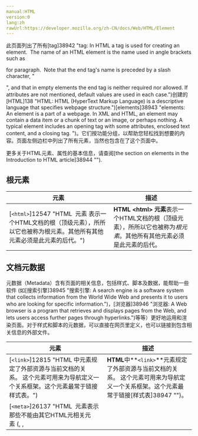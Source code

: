 ```yaml
---
manual:HTML
version:0
lang:zh
rawUrl:https://developer.mozilla.org/zh-CN/docs/Web/HTML/Element
---
```






此页面列出了所有[tag]38942 "tag: In HTML a tag is used for creating an element.  The name of an HTML element is the name used in angle brackets such as <p> for paragraph.  Note that the end tag's name is preceded by a slash character, "</p>", and that in empty elements the end tag is neither required nor allowed. If attributes are not mentioned, default values are used in each case.")创建的[HTML]138 "HTML: HTML (HyperText Markup Language) is a descriptive language that specifies webpage structure.")[elements]38943 "elements: An element is a part of a webpage. In XML and HTML, an element may contain a data item or a chunk of text or an image, or perhaps nothing. A typical element includes an opening tag with some attributes, enclosed text content, and a closing tag.
 ")。它们按功能分组，以帮助您轻松找到想要的内容。页面左侧边栏中列出了所有元素，当然也包含在了这个页面中。



更多关于HTML元素、属性的基本信息，请查阅[the section on elements in the Introduction to HTML article]38944 "").



## 根元素<a name="根元素"></a>

元素 | 描述 
 ---  |  ---  | 
[`<html>`]12547 "HTML <html> 元素 表示一个HTML文档的根（顶级元素），所所以它也被称为根元素。其他所有其他元素必须是此元素的后代。") | **HTML &lt;html&gt; 元素**表示一个HTML文档的根（顶级元素），所所以它也被称为*根元素*。其他所有其他元素必须是此元素的后代。 


## 文档元数据<a name="文档元数据"></a>


元数据（Metadata）含有页面的相关信息，包括样式、脚本及数据，能帮助一些软件 (如[搜索引擎]38945 "搜索引擎: A search engine is a software system that collects information from the World Wide Web and presents it to users who are looking for specific information.")，[浏览器]38946 "浏览器: A Web browser is a program that retrieves and displays pages from the Web, and lets users access further pages through hyperlinks.")等等）更好地运用和渲染页面。对于样式和脚本的元数据，可以直接在网页里定义，也可以链接到包含相关信息的外部文件。


元素 | 描述 
 ---  |  ---  | 
[`<link>`]12815 "HTML 中<link>元素规定了外部资源与当前文档的关系。 这个元素可用来为导航定义一个关系框架。这个元素最常于链接样式表。") | **HTML**中**`<link>`**元素规定了外部资源与当前文档的关系。 这个元素可用来为导航定义一个关系框架。这个元素最常于链接[样式表]38947 "")。 
[`<meta>`]26137 "HTML <meta> 元素表示那些不能由其它HTML元相关元素 (<base>, <link>, <script>, <style> 或 <title>) 之一表示的任何元数据信息.") | **HTML`<meta>`元素**表示那些不能由其它HTML元相关元素 ([`<base>`]12162 "HTML <base> 元素 指定用于一个文档中包含的所有相对URL的基本URL。一份中只能有一个<base>元素。"),[`<link>`]12815 "HTML 中<link>元素规定了外部资源与当前文档的关系。 这个元素可用来为导航定义一个关系框架。这个元素最常于链接样式表。"),[`<script>`]8665 "HTML <script> 元素用于嵌入或引用可执行脚本。"),[`<style>`]16540 "HTML的<style>元素包含了文档的样式化信息或者文档的一部分，该标签的样式信息通常是CSS的格式。")或[`<title>`]38841 "HTML <title> 元素 定义文档的标题，显示在浏览器的标题栏或标签页上。它只可以包含文本，若是包含有标签，则包含的任何标签都不会被解释。")) 之一表示的任何元数据信息. 
[`<style>`]16540 "HTML的<style>元素包含文档的样式信息或者文档的部分内容。默认情况下，该标签的样式信息通常是CSS的格式。") | **HTML的&lt;style&gt;元素**包含文档的样式信息或者文档的部分内容。默认情况下，该标签的样式信息通常是[CSS]427 "")的格式。 
[`<title>`]38841 "HTML <title> 元素 定义文档的标题，显示在浏览器的标题栏或标签页上。它只可以包含文本，若是包含有标签，则包含的任何标签都不会被解释。") | **HTML`<title>`元素**定义文档的标题，显示在浏览器的标题栏或标签页上。它只可以包含文本，若是包含有标签，则包含的任何标签都不会被解释。 


## 内容分区<a name="内容分区"></a>


内容分区元素允许你将文档内容从逻辑上进行组织划分。使用包括页眉(header)、页脚(footer)、导航(nav)和标题(h1~h6)等分区元素，来为页面内容创建明确的大纲，以便区分各个章节的内容。


元素 | 描述 
 ---  |  ---  | 
[`<address>`]38785 "HTML 的<address>元素可以让作者为它最近的<article>或者<body>祖先元素提供联系信息。在后一种情况下，它应用于整个文档。") | *HTML*`的`*`<address>`*元素可以让作者为它最近的[`<article>`]23447 "<article>元素表示文档、页面、应用或网站中的独立结构，其意在成为可独立分配的或可复用的结构，如在发布中，它可能是论坛帖子、杂志或新闻文章、博客、用户提交的评论、交互式组件，或者其他独立的内容项目。")或者[`<body>`]8623 "HTML 主体元素 (<body>) 表示的是HTML文档的主体内容，任何一个HTML文档，只允许存在一个 <body> 元素。")祖先元素提供联系信息。在后一种情况下，它应用于整个文档。 
[`<article>`]23447 "<article>元素表示文档、页面、应用或网站中的独立结构，其意在成为可独立分配的或可复用的结构，如在发布中，它可能是论坛帖子、杂志或新闻文章、博客、用户提交的评论、交互式组件，或者其他独立的内容项目。") | `<article>`元素表示文档、页面、应用或网站中的独立结构，其意在成为可独立分配的或可复用的结构，如在发布中，它可能是论坛帖子、杂志或新闻文章、博客、用户提交的评论、交互式组件，或者其他独立的内容项目。 
[`<aside>`]32711 "<aside> 元素表示一个和其余页面内容几乎无关的部分，被认为是独立于该内容的一部分并且可以被单独的拆分出来而不会使整体受影响。其通常表现为侧边栏或者嵌入内容。他们通常包含在工具条，例如来自词汇表的定义。也可能有其他类型的信息，例如相关的广告、笔者的传记、web 应用程序、个人资料信息，或在博客上的相关链接。") | *&lt;aside&gt;*元素表示一个和其余页面内容几乎无关的部分，被认为是独立于该内容的一部分并且可以被单独的拆分出来而不会使整体受影响。其通常表现为侧边栏或者嵌入内容。他们通常包含在工具条，例如来自词汇表的定义。也可能有其他类型的信息，例如相关的广告、笔者的传记、web 应用程序、个人资料信息，或在博客上的相关链接。 
[`<footer>`]38808 "HTML <footer> 元素表示最近一个章节内容或者根节点（sectioning root ）元素的页脚。一个页脚通常包含该章节作者、版权数据或者与文档相关的链接等信息。") | **HTML &lt;footer&gt; 元素**表示最近一个[章节内容]38948 "")或者[根节点]38949 "Sections and Outlines of an HTML5 document#Sectioning root")（sectioning root ）元素的页脚。一个页脚通常包含该章节作者、版权数据或者与文档相关的链接等信息。 
[`<header>`]38811 "<header>元素表示一组引导性的帮助，可能包含标题元素，也可以包含其他元素，像logo、分节头部、搜索表单等。") | `<header>`元素表示一组引导性的帮助，可能包含标题元素，也可以包含其他元素，像logo、分节头部、搜索表单等。 
[`<h1>`]32713 "此页面仍未被本地化, 期待您的翻译!"),[`<h2>`]38950 "此页面仍未被本地化, 期待您的翻译!"),[`<h3>`]38951 "此页面仍未被本地化, 期待您的翻译!"),[`<h4>`]38952 "此页面仍未被本地化, 期待您的翻译!"),[`<h5>`]38953 "此页面仍未被本地化, 期待您的翻译!"),[`<h6>`]38954 "此页面仍未被本地化, 期待您的翻译!") | **HTML`<h1>`–`<h6>`标题(Heading)元素**呈现了六个不同的级别的标题，`<h1>`级别最高，而`<h6>`级别最低。一个标题元素能简要描述该节的主题。标题信息可以由用户代理可以使用，例如，自动构造某个文档中的内容表（就像本文档右边浮动栏一样）。 
[`<hgroup>`]38812 "HTML <hgroup> Element (HTML Headings Group Element) 代表一个段的标题。它规定了在文档轮廓里（the outline of the document ）的单一标题是它所属的隐式或显式部分的标题。") | **HTML`<hgroup>`Element**(*HTML Headings Group Element*) 代表一个段的标题。它规定了在文档轮廓里（[the outline of the document]32709 "Sections and Outlines of an HTML5 document")）的单一标题是它所属的隐式或显式部分的标题。 
[`<nav>`]32712 "HTML导航栏 (<nav>) 描绘一个含有多个超链接的区域，这个区域包含转到其他页面，或者页面内部其他部分的链接列表.") | *HTML导航栏*(`<nav>`) 描绘一个含有多个超链接的区域，这个区域包含转到其他页面，或者页面内部其他部分的链接列表. 
[`<section>`]32710 "HTML Section 元素 (<section>) 表示文档中的一个区域（或节），比如，内容中的一个专题组，一般来说会有包含一个标题（heading）。一般通过是否包含一个标题 (<h1>-<h6> element) 作为子节点 来 辨识每一个<section>。") | *HTML Section 元素*(`<section>`) 表示文档中的一个区域（或节），比如，内容中的一个专题组，一般来说会有包含一个标题（heading）。一般通过是否包含一个标题 ([`<h1>`]32713 "此页面仍未被本地化, 期待您的翻译!")-[`<h6>`]38954 "此页面仍未被本地化, 期待您的翻译!")element) 作为子节点 来 辨识每一个&lt;section&gt;。 


## 文本内容<a name="文本内容"></a>


使用 HTML 文本内容元素来组织在开标签[`<body>`]8623 "HTML <body> 元素表示HTML文档内容所在之处。一个文档中只允许有一个 <body> 元素。")和闭标签`</body> 里的`块或章节的内容。这些元素能标识内容的宗旨或结构，而这对于[accessibility]38955 "accessibility: Web Accessibility (A11Y) refers to best practices for keeping a website usable despite physical and technical restrictions. Web accessibility is formally defined and discussed at the W3C through the Web Accessibility Initiative (WAI).")和[SEO]38956 "SEO: SEO (Search Engine Optimization) is the process of making a website more visible in search results, also termed improving search rankings.")很重要。


元素 | 描述 
 ---  |  ---  | 
[`<blockquote>`]28442 "HTML中的元素（或者 HTML 块级引用元素），代表其中的文字是引用内容。通常在渲染时，这部分的内容会有一定的缩进（注 中说明了如何更改）。若引文来源于网络，则可以将原内容的出处 URL 地址设置到 cite 特性上，若要以文本的形式告知读者引文的出处时，可以通过 <cite> 元素。") | HTML中的<blockquote>元素（或者 HTML 块级引用元素），代表其中的文字是引用内容。通常在渲染时，这部分的内容会有一定的缩进（[注]38957 "")中说明了如何更改）。若引文来源于网络，则可以将原内容的出处 URL 地址设置到 cite 特性上，若要以文本的形式告知读者引文的出处时，可以通过[`<cite>`]38792 "HTML引用（ Citation）标签 (<cite>) 表示一个作品的引用。它必须包含引用作品的符合简写格式的标题或者URL，它可能是一个根据添加引用元数据的约定的简写形式。")元素。</blockquote> 
[`<dd>`]38796 "HTML <dd> 元素（HTML 描述元素）用来指明一个描述列表  (<dl>) 元素中一个术语的描述。这个元素只能作为描述列表元素的子元素出现，并且必须跟着一个 <dt> 元素。") | **HTML`<dd>`元素**（*HTML 描述元素*）用来指明一个描述列表 ([`<dl>`]38800 "HTML <dl> 元素 （或 HTML 描述列表元素）是一个包含术语定义以及描述的列表，通常用于展示词汇表或者元数据 (键-值对列表)。")) 元素中一个术语的描述。这个元素只能作为描述列表元素的子元素出现，并且必须跟着一个[`<dt>`]38801 "HTML <dt> 元素 （或 HTML 术语定义元素）用于在一个定义列表中声明一个术语。该元素仅能作为 <dl> 的子元素出现。通常在该元素后面会跟着 <dd> 元素， 然而，多个连续出现的 <dt> 元素都将由出现在它们后面的第一个 <dd> 元素定义。")元素。 
[`<dir>`]38799 "HTML 目录元素 (<dir>) 表示一个目录，也就是文件名称的集合。") | *HTML 目录元素*(`<dir>`) 表示一个目录，也就是文件名称的集合。 
[`<div>`]408 "HTML <div> 元素 (或 HTML 文档分区元素) 是一个通用型的流内容容器，它在语义上不代表任何特定类型的内容，它可以被用来对其它元素进行分组，一般用于样式化相关的需求（使用 class 或 id 特性) 或者对具有相同特性的一组元素进行分组 (比如 lang)，它应该在没有任何其它语义元素可用时才使用 (比如 <article> 或 <nav>) 。") | **[HTML]12319 "")`<div>`元素**(或*HTML 文档分区元素*) 是一个通用型的流内容容器，它在语义上不代表任何特定类型的内容，它可以被用来对其它元素进行分组，一般用于样式化相关的需求（使用**class**或**id**特性) 或者对具有相同特性的一组元素进行分组 (比如**lang**)，它应该在没有任何其它语义元素可用时才使用 (比如[`<article>`]23447 "<article>元素表示文档、页面、应用或网站中的独立结构，其意在成为可独立分配的或可复用的结构，如在发布中，它可能是论坛帖子、杂志或新闻文章、博客、用户提交的评论、交互式组件，或者其他独立的内容项目。")或[`<nav>`]32712 "HTML导航栏 (<nav>) 描绘一个含有多个超链接的区域，这个区域包含转到其他页面，或者页面内部其他部分的链接列表.")) 。 
[`<dl>`]38800 "HTML <dl> 元素 （或 HTML 描述列表元素）是一个包含术语定义以及描述的列表，通常用于展示词汇表或者元数据 (键-值对列表)。") | **HTML`<dl>`元素**（或*HTML**描述列表元素*）是一个包含术语定义以及描述的列表，通常用于展示词汇表或者元数据 (键-值对列表)。 
[`<dt>`]38801 "HTML <dt> 元素 （或 HTML 术语定义元素）用于在一个定义列表中声明一个术语。该元素仅能作为 <dl> 的子元素出现。通常在该元素后面会跟着 <dd> 元素， 然而，多个连续出现的 <dt> 元素都将由出现在它们后面的第一个 <dd> 元素定义。") | **HTML`<dt>`元素**（或*HTML 术语定义元素*）用于在一个定义列表中声明一个术语。该元素仅能作为[`<dl>`]38800 "HTML <dl> 元素 （或 HTML 描述列表元素）是一个包含术语定义以及描述的列表，通常用于展示词汇表或者元数据 (键-值对列表)。")的子元素出现。通常在该元素后面会跟着[`<dd>`]38796 "HTML <dd> 元素（HTML 描述元素）用来指明一个描述列表  (<dl>) 元素中一个术语的描述。这个元素只能作为描述列表元素的子元素出现，并且必须跟着一个 <dt> 元素。")元素， 然而，多个连续出现的`<dt>`元素都将由出现在它们后面的第一个[`<dd>`]38796 "HTML <dd> 元素（HTML 描述元素）用来指明一个描述列表  (<dl>) 元素中一个术语的描述。这个元素只能作为描述列表元素的子元素出现，并且必须跟着一个 <dt> 元素。")元素定义。 
[`<figcaption>`]38805 "HTML <figcaption> 元素 是与其相关联的图片的说明/标题，用?于描述其父节点 <figure> 元素里的其他数据。这意味着 <figcaption> 在<figure> 块里是第一个或最后一个。同时 HTML Figcaption 元素是可选的；如果没有该元素，这个父节点的图片只是会没有说明/标题。") | **HTML`<figcaption>`元素**是与其相关联的图片的说明/标题，用?于描述其父节点[`<figure>`]38806 "HTML <figure> 元素代表一段独立的内容, 经常与说明(caption) <figcaption> 配合使用, 并且作为一个独立的引用单元。当它属于主体(main flow)时，它的位置独立于主体。这个标签经常是在主文中引用的图片，插图，表格，代码段等等，当这部分转移到附录中或者其他页面时不会影响到主体。")元素里的其他数据。这意味着`<figcaption>`在[`<figure>`]38806 "HTML <figure> 元素代表一段独立的内容, 经常与说明(caption) <figcaption> 配合使用, 并且作为一个独立的引用单元。当它属于主体(main flow)时，它的位置独立于主体。这个标签经常是在主文中引用的图片，插图，表格，代码段等等，当这部分转移到附录中或者其他页面时不会影响到主体。")块里是第一个或最后一个。同时 HTML Figcaption 元素是可选的；如果没有该元素，这个父节点的图片只是会没有说明/标题。 
[`<figure>`]38806 "HTML <figure> 元素代表一段独立的内容, 经常与说明(caption) <figcaption> 配合使用, 并且作为一个独立的引用单元。当它属于主体(main flow)时，它的位置独立于主体。这个标签经常是在主文中引用的图片，插图，表格，代码段等等，当这部分转移到附录中或者其他页面时不会影响到主体。") | **HTML`<figure> 元素`代表一段独立的内容**, 经常与说明(caption)[`<figcaption>`]38805 "HTML <figcaption> 元素 是与其相关联的图片的说明/标题，用?于描述其父节点 <figure> 元素里的其他数据。这意味着 <figcaption> 在<figure> 块里是第一个或最后一个。同时 HTML Figcaption 元素是可选的；如果没有该元素，这个父节点的图片只是会没有说明/标题。")配合使用*`,`*并且作为一个独立的引用单元。当它属于主体(main flow)时，它的位置独立于主体。这个标签经常是在主文中引用的图片，插图，表格，代码段等等，当这部分转移到附录中或者其他页面时不会影响到主体。 
[`<hr>`]38813 "HTML <hr> 元素表示段落级元素之间的主题转换（例如，一个故事中的场景的改变，或一个章节的主题的改变）。在HTML的早期版本中，它是一个水平线。现在它仍能在可视化浏览器中表现为水平线，但目前被定义为语义上的，而不是表现层面上。") | **HTML`<hr>`元素**表示段落级元素之间的主题转换（例如，一个故事中的场景的改变，或一个章节的主题的改变）。在HTML的早期版本中，它是一个水平线。现在它仍能在可视化浏览器中表现为水平线，但目前被定义为语义上的，而不是表现层面上。 
[`<li>`]30823 "HTML <li> 元素 (或者 HTML 列表条目元素) 用于表示列表里的条目。它必须被包含在一个父元素里：一个有顺序的列表(<ol>)，一个无顺序的列表(<ul>)，或者一个菜单 (<menu>)。在菜单或者无顺序的列表里，列表条目通常用点排列显示。在有顺序的列表里，列表条目通常是在左边有按升序排列计数的显示，例如数字或者字母。") | **HTML`<li>`元素**(或者*HTML 列表条目元素*) 用于表示列表里的条目。它必须被包含在一个父元素里：一个有顺序的列表([`<ol>`]32162 "HTML <ol> 元素 表示多个有序列表项，通常渲染为有带编号的列表。"))，一个无顺序的列表([`<ul>`]24664 "The HTML <ul> 元素 ( 或 HTML 无序列表元素） 代表多项的无序列表，即无数值排序项的集合，且它们在列表中的顺序是没有意义的。通常情况下，无序列表项的头部可以是几种形式，如一个点，一个圆形或方形。头部的风格并不是在页面的HTML描述定义, 但在其相关的CSS 可以用 list-style-type 属性。"))，或者一个菜单 ([`<menu>`]27464 "HTML <menu> 元素 呈现了一组用户可执行或激活的命令。这既包含了可能出现在屏幕顶端的列表菜单，也包含了那些隐藏在按钮之下、当点击按钮后显示出来的文本菜单。"))。在菜单或者无顺序的列表里，列表条目通常用点排列显示。在有顺序的列表里，列表条目通常是在左边有按升序排列计数的显示，例如数字或者字母。 
[`<main>`]38821 "HTML <main>元素呈现了文档<body>或应用的主体部分。主体部分由与文档直接相关，或者扩展于文档的中心主题、应用的主要功能部分的内容组成。这部分内容在文档中应当是独一无二的，不包含任何在一系列文档中重复的内容，比如侧边栏，导航栏链接，版权信息，网站logo，搜索框（除非搜索框作为文档的主要功能）。") | HTML**`<main>`元素**呈现了文档[`<body>`]8623 "HTML <body> 元素表示HTML文档内容所在之处。一个文档中只允许有一个 <body> 元素。")或应用的主体部分。主体部分由与文档直接相关，或者扩展于文档的中心主题、应用的主要功能部分的内容组成。这部分内容在文档中应当是独一无二的，不包含任何在一系列文档中重复的内容，比如侧边栏，导航栏链接，版权信息，网站logo，搜索框（除非搜索框作为文档的主要功能）。 
[`<ol>`]32162 "HTML <ol> 元素 表示多个有序列表项，通常渲染为有带编号的列表。") | **HTML`<ol>`元素**表示多个有序列表项，通常渲染为有带编号的列表。 
[`<p>`]31740 "HTML <p>元素（或者说 HTML 段落元素）表示文本的一个段落。该元素通常表现为一整块与相邻文本分离的文本，或以垂直的空白隔离或以首行缩进。另外，<p> 是块级元素。") | **HTML &lt;p&gt;**元素（或者说 HTML 段落元素）表示文本的一个段落。该元素通常表现为一整块与相邻文本分离的文本，或以垂直的空白隔离或以首行缩进。另外，&lt;p&gt; 是[块级元素]38958 "")。 
[`<pre>`]32589 "HTML <pre> 元素表示预定义格式文本。在该元素中的文本通常按照原文件中的编排，以等宽字体的形式展现出来，文本中的空白符（比如空格和换行符）都会显示出来。(紧跟在 <pre> 开始标签后的换行符也会被省略)") | **HTML &lt;pre&gt;**元素表示预定义格式文本。在该元素中的文本通常按照原文件中的编排，以等宽字体的形式展现出来，文本中的空白符（比如空格和换行符）都会显示出来。(紧跟在 &lt;pre&gt; 开始标签后的换行符也会被省略) 
[`<ul>`]24664 "The HTML <ul> 元素 ( 或 HTML 无序列表元素） 代表多项的无序列表，即无数值排序项的集合，且它们在列表中的顺序是没有意义的。通常情况下，无序列表项的头部可以是几种形式，如一个点，一个圆形或方形。头部的风格并不是在页面的HTML描述定义, 但在其相关的CSS 可以用 list-style-type 属性。") | The**HTML`<ul>`元素**( 或*HTML 无序列表元素*代表多项的无序列表，即无数值排序项的集合，且它们在列表中的顺序是没有意义的。通常情况下，无序列表项的头部可以是几种形式，如一个点，一个圆形或方形。头部的风格并不是在页面的HTML描述定义, 但在其相关的CSS 可以用[`list-style-type`]28036 "属性 list-style-type 指定一个列表元素的外观。因为<li> 的display默认值是 list-item, 所以display:list-item 通常是一个<li>元素，不过任何其他元素的display也都可以取list-item值。")属性。 


## 内联文本语义<a name="内联文本语义"></a>


使用 HTML 内联文本语义(Inline text semantics)定义语句，结构，可以是一个词，一段，或任意风格的文字。


元素 | 描述 
 ---  |  ---  | 
[`<a>`]12085 "HTML <a> 元素  (或锚元素) 可以创建一个到其他网页、文件、同一页面内的位置、电子邮件地址或任何其他URL的超链接。") | **HTML`<a>`**元素 (或锚元素) 可以创建一个到其他网页、文件、同一页面内的位置、电子邮件地址或任何其他URL的超链接。 
[`<abbr>`]38783 "HTML <abbr>元素代表缩写，并可选择提供一个完整的描述。") | **HTML`<abbr>`**元素代表缩写，并可选择提供一个完整的描述。 
[`<b>`]26120 "HTML提醒注意（Bring Attention To）元素（<b>）用于吸引读者的注意到该元素的内容上（如果没有另加特别强调）。这个元素过去被认为是粗体（Boldface）元素，并且大多数浏览器仍然将文字显示为粗体。尽管如此，你不应将 <b> 元素用于显示粗体文字；替代方案是使用 CSS font-weight 属性来创建粗体文字。") | **HTML提醒注意（Bring Attention To）元素（`<b>`）**用于吸引读者的注意到该元素的内容上（如果没有另加特别强调）。这个元素过去被认为是**粗体（Boldface）元素**，并且大多数浏览器仍然将文字显示为粗体。尽管如此，你不应将`<b>`元素用于显示粗体文字；替代方案是使用 CSS[`font-weight`]27967 "font-weight CSS 属性指定了字体的粗细程度。 一些字体只提供 normal 和 bold 两种值。")属性来创建粗体文字。 
[`<bdi>`]38788 "HTML <bdi> 元素 (双向隔离元素) 会隔离可能以不同方向进行格式化的外部文本。") | **HTML`<bdi>`元素**(双向隔离元素) 会隔离可能以不同方向进行格式化的外部文本。 
[`<bdo>`]38789 "<bdo> 元素 (HTML双向覆盖元素)用于覆盖当前文本的朝向，它使得字符按给定的方向排列。") | **`<bdo>`元素**(*HTML双向覆盖元素*)用于覆盖当前文本的朝向，它使得字符按给定的方向排列。 
[`<br>`]27454 "HTML <br> 元素在文本中生成一个换行（回车）符号。此元素在写诗和地址时很有用，这些地方的换行都非常重要。") | **HTML &lt;br&gt; 元素**在文本中生成一个换行（回车）符号。此元素在写诗和地址时很有用，这些地方的换行都非常重要。 
[`<cite>`]38792 "HTML引用（ Citation）标签 (<cite>) 表示一个作品的引用。它必须包含引用作品的符合简写格式的标题或者URL，它可能是一个根据添加引用元数据的约定的简写形式。") | *HTML引用（ Citation）标签*(**&lt;cite&gt;**) 表示一个作品的引用。它必须包含引用作品的符合简写格式的标题或者URL，它可能是一个根据添加引用元数据的约定的简写形式。 
[`<code>`]30835 "HTML <code> 元素呈现一段计算机代码. 默认情况下, 它以浏览器的默认等宽字体显示.") | **HTML`<code>`元素**呈现一段计算机代码. 默认情况下, 它以浏览器的默认等宽字体显示. 
[`<data>`]38795 "HTML <data> 元素 将一个指定内容和机器可读的翻译联系在一起。但如果内容是与 time 或者 date 相关的，一定要使用 <time>。") | **HTML`<data>`元素**将一个指定内容和机器可读的翻译联系在一起。但如果内容是与 time 或者 date 相关的，一定要使用[`<time>`]38840 "HTML time 标签(<time>) 用来表示24小时制时间或者公历日期，若表示日期则也可包含时间和时区。")。 
[`<dfn>`]38798 "HTML 定义元素 (<dfn>) 表示术语的一个定义。") | *HTML 定义元素*(**&lt;dfn&gt;**) 表示术语的一个定义。 
[`<em>`]38803 "HTML 着重元素 (<em>) 标记出需要用户着重阅读的内容， <em> 元素是可以嵌套的，嵌套层次越深，则其包含的内容被认定为越需要着重阅读。") | *HTML 着重元素*(**&lt;em&gt;**) 标记出需要用户着重阅读的内容，`<em>`元素是可以嵌套的，嵌套层次越深，则其包含的内容被认定为越需要着重阅读。 
[`<i>`]38814 "HTML元素 <i> 用于表现因某些原因需要区分普通文本的一系列文本。例如技术术语、外文短语或是小说中人物的思想活动等，它的内容通常以斜体显示。") | **HTML元素`<i>`**用于表现因某些原因需要区分普通文本的一系列文本。例如技术术语、外文短语或是小说中人物的思想活动等，它的内容通常以斜体显示。 
[`<kbd>`]38817 "HTML键盘输入元素(<kbd>) 用于表示用户输入，它将产生一个行内元素，以浏览器的默认monospace字体显示。") | HTML键盘输入元素(**&lt;kbd&gt;**) 用于表示用户输入，它将产生一个行内元素，以浏览器的默认monospace字体显示。 
[`<mark>`]38823 "这个 HTML mark 标签代表突出显示的文字,例如可以为了标记特定上下文中的文本而使用这个标签. 举个例子，它可以用来显示搜索引擎搜索后关键词。") | 这个*HTML mark*标签代表突出显示的文字,例如可以为了**标记**特定上下文中的文本而使用这个标签****举个例子，它可以用来显示搜索引擎搜索后关键词。 
[`<q>`]30688 "HTML引用标签 (<q>)表示一个封闭的并且是短的行内引用的文本. 这个标签是用来引用短的文本，所以请不要引入换行符; 对于长的文本的引用请使用 <blockquote> 替代.") | *HTML引用标签*(**&lt;q&gt;**)表示一个封闭的并且是短的行内引用的文本. 这个标签是用来引用短的文本，所以请不要引入换行符; 对于长的文本的引用请使用[`<blockquote>`]28442 "HTML中的元素（或者 HTML 块级引用元素），代表其中的文字是引用内容。通常在渲染时，这部分的内容会有一定的缩进（注 中说明了如何更改）。若引文来源于网络，则可以将原内容的出处 URL 地址设置到 cite 特性上，若要以文本的形式告知读者引文的出处时，可以通过 <cite> 元素。")替代. 
[`<rp>`]38832 "HTML <rp> 元素用于为那些不能使用 <ruby> 元素展示 ruby 注解的浏览器，提供随后的圆括号。") | **HTML`<rp>`元素**用于为那些不能使用[`<ruby>`]29753 "HTML <ruby> 元素 被用来展示东亚文字注音或字符注释。")元素展示 ruby 注解的浏览器，提供随后的圆括号。 
[`<rt>`]29754 "HTML Ruby 文本 (<rt>) 元素包含字符的发音，字符在 ruby 注解中出现，它用于描述东亚字符的发音。这个元素始终在 <ruby> 元素中使用。") | **HTML Ruby 文本 (`<rt>`) 元素**包含字符的发音，字符在 ruby 注解中出现，它用于描述东亚字符的发音。这个元素始终在[`<ruby>`]29753 "HTML <ruby> 元素 被用来展示东亚文字注音或字符注释。")元素中使用。 
[`<rtc>`]38833 "HTML <rtc> 元素包含文字的语义注解，它们在 <rb> 元素中展示。<rb> 元素可以拥有发音 (<rt>) 和语义(<rtc>) 注解。") | **HTML`<rtc>`元素**包含文字的语义注解，它们在[`<rb>`]13575 "此页面仍未被本地化, 期待您的翻译!")元素中展示。[`<rb>`]13575 "此页面仍未被本地化, 期待您的翻译!")元素可以拥有发音 ([`<rt>`]29754 "HTML <rt> element 包含字符的发音，字符在 ruby 注解中出现，它用于描述东亚字符的发音。这个元素始终在 <ruby> 元素中使用。")) 和语义([`<rtc>`]38833 "HTML <rtc> 元素包含文字的语义注解，它们在 <rb> 元素中展示。<rb> 元素可以拥有发音 (<rt>) 和语义(<rtc>) 注解。")) 注解。 
[`<ruby>`]29753 "HTML <ruby> 元素 被用来展示东亚文字注音或字符注释。") | **HTML`<ruby>`元素**被用来展示东亚文字注音或字符注释。 
[`<s>`]32181 "HTML <s> 元素 使用删除线来渲染文本。使用 <s> 元素来表示不再相关，或者不再准确的事情。但是当表示文档编辑时，不提倡使用 <s> ；为此，提倡使用 <del> 和 <ins> 元素。") | **HTML`<s>`元素**使用删除线来渲染文本。使用`<s>`元素来表示不再相关，或者不再准确的事情。但是当表示文档编辑时，不提倡使用`<s>`；为此，提倡使用[`<del>`]32180 "HTML 删除文字元素（<del>）表示已经从文档中删除的文本范围。此元素通常是（但不必）呈现删除线的文本。")和[`<ins>`]38816 "HTML <ins> 元素定义已经被插入文档中的文本。")元素。 
[`<samp>`]38834 "<samp> 元素用于标识计算机程序输出，通常使用浏览器缺省的 monotype 字体（例如 Lucida Console）。") | &lt;samp&gt;元素用于标识计算机程序输出，通常使用浏览器缺省的 monotype 字体（例如 Lucida Console）。 
[`<small>`]26121 "HTML 中的元素將使文本的字体变小一号。(例如从大变成中等，从中等变成小，从小变成超小)。在HTML5中，除了它的样式含义，这个元素被重新定义为表示边注释和附属细则，包括版权和法律文本。") | HTML 中的<small>元素將使文本的字体变小一号。(例如从大变成中等，从中等变成小，从小变成超小)。在HTML5中，除了它的样式含义，这个元素被重新定义为表示边注释和附属细则，包括版权和法律文本。</small> 
[`<span>`]24248 "HTML <span> 元素是短语内容的通用行内容器，并没有任何特殊语义。可以使用它来编组元素以达到某种样式意图（通过使用类或者Id属性），或者这些元素有着共同的属性，比如lang。应该在没有其他合适的语义元素时才使用它。<span> 与 <div> 元素很相似，但 <div> 是一个 块元素 而 <span> 则是  行内元素 .") | **HTML`<span>`**元素是短语内容的通用行内容器，并没有任何特殊语义。可以使用它来编组元素以达到某种样式意图（通过使用类或者Id属性），或者这些元素有着共同的属性，比如**lang**。应该在没有其他合适的语义元素时才使用它。`<span>`与[`<div>`]408 "HTML <div> 元素 (或 HTML 文档分区元素) 是一个通用型的流内容容器，它在语义上不代表任何特定类型的内容，它可以被用来对其它元素进行分组，一般用于样式化相关的需求（使用 class 或 id 特性) 或者对具有相同特性的一组元素进行分组 (比如 lang)，它应该在没有任何其它语义元素可用时才使用 (比如 <article> 或 <nav>) 。")元素很相似，但[`<div>`]408 "HTML <div> 元素 (或 HTML 文档分区元素) 是一个通用型的流内容容器，它在语义上不代表任何特定类型的内容，它可以被用来对其它元素进行分组，一般用于样式化相关的需求（使用 class 或 id 特性) 或者对具有相同特性的一组元素进行分组 (比如 lang)，它应该在没有任何其它语义元素可用时才使用 (比如 <article> 或 <nav>) 。")是一个[块元素]38958 "")而`<span>`则是[行内元素]38959 ""). 
[`<strong>`]26119 "Strong 元素 (<strong>)表示文本十分重要，一般用粗体显示。") | Strong 元素 (`<strong>`)表示文本十分重要，一般用粗体显示。 
[`<sub>`]38838 "HTML <sub> 元素定义了一个文本区域，出于排版的原因，与主要的文本相比，应该展示得更低并且更小。") | **HTML`<sub>`元素**定义了一个文本区域，出于排版的原因，与主要的文本相比，应该展示得更低并且更小。 
[`<sup>`]38839 "HTML <sup> 元素定义了一个文本区域，出于排版的原因，与主要的文本相比，应该展示得更高并且更小。") | **HTML`<sup>`元素**定义了一个文本区域，出于排版的原因，与主要的文本相比，应该展示得更高并且更小。 
[`<time>`]38840 "HTML time 标签(<time>) 用来表示24小时制时间或者公历日期，若表示日期则也可包含时间和时区。") | HTML*time*标签(`<time>`) 用来表示24小时制时间或者[公历日期]38960 "http://en.wikipedia.org/wiki/Gregorian_calendar")，若表示日期则也可包含时间和时区。 
[`<tt>`]30872 "HTML 电报文本元素 (<tt>) 产生一个内联元素，使用浏览器内置的 monotype 字体展示。这个元素用于给文本排版，使其等宽展示，就像电报那样。使用 <code> 元素来展示等宽文本可能更加普遍。") | HTML 电报文本元素 (`<tt>`) 产生一个内联元素，使用浏览器内置的 monotype 字体展示。这个元素用于给文本排版，使其等宽展示，就像电报那样。使用[`<code>`]30835 "HTML <code> 元素呈现一段计算机代码. 默认情况下, 它以浏览器的默认等宽字体显示.")元素来展示等宽文本可能更加普遍。 
[`<u>`]38843 "HTML <u> 元素使文本在其内容的基线下的一行呈现下划线。在HTML5中, 此元素表示具有未标注的文本跨度，显示渲染，非文本注释，例如将文本标记为中文文本中的专有名称(一个正确的中文标记), 或 将文本标记为拼写错误。") | **HTML`<u>`元素**使文本在其内容的基线下的一行呈现下划线。在HTML5中, 此元素表示具有未标注的文本跨度，显示渲染，非文本注释，例如将文本标记为中文文本中的专有名称(一个正确的中文标记), 或 将文本标记为拼写错误。 
[`<var>`]38844 "<var> 标签表示变量的名称，或者由用户提供的值。") | **&lt;var&gt; 标签**表示变量的名称，或者由用户提供的值。 
[`<wbr>`]38845 "HTML <wbr> 元素  — 一个文本中的位置，其中浏览器可以选择来换行，虽然它的换行规则可能不会在这里换行。") | **HTML`<wbr>`元素**— 一个文本中的位置，其中浏览器可以选择来换行，虽然它的换行规则可能不会在这里换行。 


## 图片和多媒体<a name="图片和多媒体"></a>


HTML 支持各种多媒体资源，例如图像，音频和视频。


元素 | 描述 
 ---  |  ---  | 
[`<area>`]12133 "HTML <area> 元素 在图片上定义一个热点区域，可以关联一个超链接。<area>元素仅在<map>元素内部使用。") | *HTML`<area>`元素 在图片上定义一个热点区域，可以关联一个超链接。&lt;area&gt;元素仅在&lt;map&gt;元素内部使用。* 
[`<audio>`]148 "HTML <audio> 元素用于在文档中表示音频内容。 <audio> 元素可以包含多个音频资源， 这些音频资源可以使用 src 属性或者<source> 元素来进行描述； 浏览器将会选择最合适的一个来使用。对于不支持<audio>元素的浏览器，<audio>元素也可以作为浏览器不识别的内容加入到文档中。") | **HTML`<audio>`**元素用于在文档中表示音频内容。`<audio>`元素可以包含多个音频资源， 这些音频资源可以使用`src`属性或者[`<source>`]37699 "The HTML <source> element specifies multiple media resources for either the <picture>, the <audio> or the <video> element. It is an empty element. It is commonly used to serve the same media content in multiple formats supported by different browsers.")元素来进行描述； 浏览器将会选择最合适的一个来使用。对于不支持&lt;audio&gt;元素的浏览器，&lt;audio&gt;元素也可以作为浏览器不识别的内容加入到文档中。 
[`<img>`]139 "HTML Image 元素（ <img> ）代表文档中的一个图像。") | *HTML Image 元素*（`<img>`）代表文档中的一个图像。 
[`<map>`]38822 "HTML <map> 属性 与 <area> 属性一起使用来定义一个图像映射(一个可点击的链接区域).") | **HTML`<map>`属性**与[`<area>`]12133 "HTML <area> 元素 在图片上定义一个热点区域，可以关联一个超链接。<area>元素仅在<map>元素内部使用。")属性一起使用来定义一个图像映射(一个可点击的链接区域). 
[`<track>`]38842 "HTML <track> 元素 被当作媒体元素—<audio> 和 <video>的子元素来使用。它允许指定计时字幕（或者基于事件的数据），例如自动处理字幕。") | **HTML`<track>`元素**被当作媒体元素—[`<audio>`]148 "HTML <audio> 元素用于在文档中表示音频内容。 <audio> 元素可以包含多个音频资源， 这些音频资源可以使用 src 属性或者<source> 元素来进行描述； 浏览器将会选择最合适的一个来使用。对于不支持<audio>元素的浏览器，<audio>元素也可以作为浏览器不识别的内容加入到文档中。")和[`<video>`]30 "HTML <video> 元素 用于在HTML或者XHTML文档中嵌入视频内容。")的子元素来使用。它允许指定计时字幕（或者基于事件的数据），例如自动处理字幕。 
[`<video>`]30 "HTML <video> 元素 用于在HTML或者XHTML文档中嵌入视频内容。") | **HTML`<video>`元素**用于在HTML或者XHTML文档中嵌入视频内容。 


## 内嵌内容<a name="内嵌内容"></a>


除了常规的多媒体内容，HTML 可以包括各种其他的内容，即使它并不容易交互。


元素 | 描述 
 ---  |  ---  | 
[`<applet>`]38786 "HTML中的Applet元素(<applet>) 标志着包含了Java的applet。") | HTML中的Applet元素(`<applet>`) 标志着包含了Java的applet。 
[`<embed>`]8644 "HTML <embed> 元素将外部内容嵌入文档中的指定位置。此内容由外部应用程序或其他交互式内容源（如浏览器插件）提供。") | **HTML`<embed>`元素**将外部内容嵌入文档中的指定位置。此内容由外部应用程序或其他交互式内容源（如浏览器插件）提供。 
[`<iframe>`]453 "HTML内联框架元素 <iframe> 表示嵌套的浏览上下文，有效地将另一个HTML页面嵌入到当前页面中。在HTML 4.01中，文档可能包含头部和正文，或头部和框架集，但不能包含正文和框架集。但是，<iframe>可以在正常的文档主体中使用。每个浏览上下文都有自己的会话历史记录和活动文档。包含嵌入内容的浏览上下文称为父浏览上下文。顶级浏览上下文（没有父级）通常是浏览器窗口。") | **HTML内联框架元素 &lt;iframe&gt;**表示嵌套的浏览上下文，有效地将另一个HTML页面嵌入到当前页面中。在HTML 4.01中，文档可能包含头部和正文，或头部和框架集，但不能包含正文和框架集。但是，&lt;iframe&gt;可以在正常的文档主体中使用。每个浏览上下文都有自己的会话历史记录和活动文档。包含嵌入内容的浏览上下文称为父浏览上下文。顶级浏览上下文（没有父级）通常是浏览器窗口。 
[`<noembed>`]26427 "<noembed> 元素是个废除的和不标准的方式，用于向不支持 <embed> ，或者不支持作者希望的 嵌入式内容 的浏览器提供替代（或者“后备”）内容。这个元素在 HTML 4.01 起废除，以支持") | `**&lt;noembed&gt;**`元素是个废除的和不标准的方式，用于向不支持[`<embed>`]8644 "HTML <embed> 元素 用于表示一个外部应用或交互式内容的集合点，换句话说，就是一个插件。")，或者不支持作者希望的[嵌入式内容]38961 "")的浏览器提供替代（或者“后备”）内容。这个元素在 HTML 4.01 起废除，以支持 
[`<object>`]26138 "HTML <object> 元素（或者称作 HTML 嵌入对象元素）表示引入一个外部资源，这个资源可能是一张图片，一个嵌入的浏览上下文，亦或是一个插件所使用的资源。") | **HTML`<object>`元素**（或者称作*HTML 嵌入对象元素*）表示引入一个外部资源，这个资源可能是一张图片，一个嵌入的浏览上下文，亦或是一个插件所使用的资源。 
[`<param>`]38830 "HTML <param> 元素(或 HTML Parameter 元素) 定义了 <object>的参数") | **HTML`<param> 元素`**(或*HTML Parameter 元素)*定义了[`<object>`]26138 "HTML <object> 元素（或者称作 HTML 嵌入对象元素）表示引入一个外部资源，这个资源可能是一张图片，一个嵌入的浏览上下文，亦或是一个插件所使用的资源。")的参数 
[`<picture>`]149 "HTML <picture> 元素是一个容器，用来为其内部特定的 <img> 元素提供多样的 <source> 元素。浏览器会根据当前页面（即图片所在的盒子的容器）的布局以及当前浏览的设备（比如普通的屏幕和高清屏幕）去从中选择最合适的资源。") | **HTML`<picture>`元素**是一个容器，用来为其内部特定的[`<img>`]139 "HTML Image 元素（ <img> ）代表文档中的一个图像。")元素提供多样的[`<source>`]37699 "The HTML <source> element specifies multiple media resources for either the <picture>, the <audio> or the <video> element. It is an empty element. It is commonly used to serve the same media content in multiple formats supported by different browsers.")元素。浏览器会根据当前页面（即图片所在的盒子的容器）的布局以及当前浏览的设备（比如普通的屏幕和高清屏幕）去从中选择最合适的资源。 
[`<source>`]37699 "The HTML <source> element specifies multiple media resources for either the <picture>, the <audio> or the <video> element. It is an empty element. It is commonly used to serve the same media content in multiple formats supported by different browsers.") | The**HTML`<source>`element**specifies multiple media resources for either the[`<picture>`]149 "HTML <picture> 元素是一个容器，用来为其内部特定的 <img> 元素提供多样的 <source> 元素。浏览器会根据当前页面（即图片所在的盒子的容器）的布局以及当前浏览的设备（比如普通的屏幕和高清屏幕）去从中选择最合适的资源。"), the[`<audio>`]148 "HTML <audio> 元素用于在文档中表示音频内容。 <audio> 元素可以包含多个音频资源， 这些音频资源可以使用 src 属性或者<source> 元素来进行描述； 浏览器将会选择最合适的一个来使用。对于不支持<audio>元素的浏览器，<audio>元素也可以作为浏览器不识别的内容加入到文档中。")or the[`<video>`]30 "HTML <video> 元素 用于在HTML或者XHTML文档中嵌入视频内容。")element. It is an empty element. It is commonly used to serve the same media content in[multiple formats supported by different browsers]12857 ""). 


## 脚本<a name="脚本"></a>


为了创建动态内容和 Web 应用程序，HTML 支持使用脚本语言，最突出的就是 JavaScript。某些元素支持此功能。


元素 | 描述 
 ---  |  ---  | 
[`<canvas>`]3 "<canvas>元素可被用来通过脚本（通常是JavaScript）绘制图形。比如,它可以被用来绘制图形,制作图片集合,甚至用来实现动画效果。你可以(也应该)在元素标签内写入可提供替代的的代码内容，这些内容将会在在旧的、不支持<canvas>元素的浏览器或是禁用了JavaScript的浏览器内渲染并展现。") | **&lt;canvas&gt;元素**可被用来通过脚本（通常是JavaScript）绘制图形。比如,它可以被用来绘制图形,制作图片集合,甚至用来实现动画效果。你可以(也应该)在元素标签内写入可提供替代的的代码内容，这些内容将会在在旧的、不支持&lt;canvas&gt;元素的浏览器或是禁用了JavaScript的浏览器内渲染并展现。 
[`<noscript>`]13165 "如果页面上的脚本类型不受支持或者当前在浏览器中关闭了脚本，则在HTML  元素中定义脚本未被执行时的替代内容。") | 如果页面上的脚本类型不受支持或者当前在浏览器中关闭了脚本，则在HTML &lt;noscript&gt; 元素中定义脚本未被执行时的替代内容。&lt;/noscript&gt; 
[`<script>`]8665 "HTML <script> 元素用于嵌入或引用可执行脚本。") | **HTML`<script>`元素**用于嵌入或引用可执行脚本。 


## 编辑标识<a name="编辑标识"></a>


这些元素能标示出某个文本被更改过的部分。


元素 | 描述 
 ---  |  ---  | 
[`<del>`]32180 "HTML的<del>标签表示一些被从文档中删除的文字内容。比如可以在需要显示修改记录或者源代码差异的情况使用这个标签。<ins>标签的作用恰恰于此相反：表示文档中添加的内容。") | HTML的**`<del>`**标签表示一些被从文档中删除的文字内容。比如可以在需要显示修改记录或者源代码差异的情况使用这个标签。[`<ins>`]38816 "HTML <ins> 元素定义已经被插入文档中的文本。")标签的作用恰恰于此相反：表示文档中添加的内容。 
[`<ins>`]38816 "HTML <ins> 元素定义已经被插入文档中的文本。") | **HTML`<ins>`元素**定义已经被插入文档中的文本。 


## 表格内容<a name="表格内容"></a>


这里的元素用于创建和处理表格数据。

元素在一个 元素中可以出现一个或者更多。
元素 | 描述 
 ---  |  ---  | 
[`<caption>`]13382 "HTML <caption> 元素 (or HTML 表格标题元素) 展示一个表格的标题， 它常常作为 <table> 的第一个子元素出现，同时显示在表格内容的最前面，但是，它同样可以被CSS样式化，所以，它同样可以出现在任何一个一个相对于表格的做任意位置。") | **HTML`<caption>`元素**(or*HTML 表格标题元素*) 展示一个表格的标题， 它常常作为[`<table>`]8624 "HTML的 table 元素表示表格数据 — 即通过二维数据表表示的信息。")的第一个子元素出现，同时显示在表格内容的最前面，但是，它同样可以被CSS样式化，所以，它同样可以出现在任何一个一个相对于表格的做任意位置。 
[`<col>`]29749 "HTML <col> 元素 定义表格中的列，并用于定义所有公共单元格上的公共语义。它通常位于<colgroup>元素内。") | **HTML`<col>`元素**定义表格中的列，并用于定义所有公共单元格上的公共语义。它通常位于[`<colgroup>`]13385 "HTML 中的 表格列组（Column Group <colgroup>） 标签用来定义表中的一组列表。")元素内。 
[`<colgroup>`]13385 "HTML 中的 表格列组（Column Group <colgroup>） 标签用来定义表中的一组列表。") | HTML 中的 表格列组（*Column Group***&lt;colgroup&gt;**） 标签用来定义表中的一组列表。 
[`<table>`]8624 "HTML的 table 元素表示表格数据 — 即通过二维数据表表示的信息。") | **HTML**的**`table`**元素表示表格数据 — 即通过二维数据表表示的信息。 
[`<tbody>`]13390 "这个 HTML 标签  元素在一个  元素中可以出现一个或者更多。") | 这个 HTML 标签 


[`<td>`]29748 "The Table cell HTML element (<td>) defines a cell of a table that contains data. It participates in the table model.") | The*Table cell*[HTML]12319 "")element (**`<td>`**) defines a cell of a table that contains data. It participates in the*table model*. 
[`<tfoot>`]13387 "HTML 元素<tfoot>  定义了一组计算表格中各列总和的行。") | **HTML 元素`<tfoot>`**定义了一组计算表格中各列总和的行。 
[`<th>`]13421 "HTML <th> 元素") | **HTML`<th>`元素** 
[`<thead>`]13384 "HTML的<thead>元素定义了一组定义表格的列头的行。") | **HTML**的**&lt;thead&gt;**元素定义了一组定义表格的列头的行。 
[`<tr>`]13389 "HTML <tr> 元素定义表格中的行。 Those can be a mix of <td> and <th> elements.") | **HTML`<tr>`元素**定义表格中的行。 Those can be a mix of[`<td>`]29748 "The Table cell HTML element (<td>) defines a cell of a table that contains data. It participates in the table model.")and[`<th>`]13421 "HTML <th> 元素")elements. 


## 表单<a name="表单"></a>


HTML 提供了许多可一起使用的元素，这些元素能用来创建一个用户可以填写并提交到网站或应用程序的表单。详情请参阅[HTML forms guide]38962 "")。


元素 | 描述 
 ---  |  ---  | 
[`<button>`]12221 "HTML <button> 元素表示一个可点击的按钮，可以用在表单或文档其它需要使用简单标准按钮的地方。") | **HTML`<button>`元素**表示一个可点击的按钮，可以用在[表单]35701 "")或文档其它需要使用简单标准按钮的地方。 
[`<datalist>`]13030 "HTML Datalist 元素 (<datalist>) 包含了一组<option>元素,这些元素表示其它表单控件可选值.") | *HTML Datalist 元素*(&lt;datalist&gt;) 包含了一组[`<option>`]13025 "在web表单中,  HTML元素 <option>  用于定义在<select>,  <optgroup> 或<datalist> 元素中包含的项。<option> 可以在弹出窗口和 html 文档中的其他项目列表中表示菜单项。")元素,这些元素表示其它表单控件可选值. 
[`<fieldset>`]38804 "此页面仍未被本地化, 期待您的翻译!") |  
[`<form>`]8646 "HTML <form> 元素 表示了文档中的一个区域，这个区域包含有交互控制元件，用来向web服务器提交信息。") | **HTML`<form>`****元素**表示了文档中的一个区域，这个区域包含有交互控制元件，用来向web服务器提交信息。 
[`<input>`]394 "HTML <input> 元素用于为基于Web的表单创建交互式控件，以便接受来自用户的数据。") | **HTML`<input>`元素**用于为基于Web的表单创建交互式控件，以便接受来自用户的数据。 
[`<label>`]12227 "HTML 元素表示用户界面中项目的标题。") | HTML<label>元素表示用户界面中项目的标题。</label> 
[`<legend>`]38819 "HTML的元素（也称为HTML的域说明元素（or HMTL
  Legend Field Element））代表一个用于表示它的父元素<fieldset>的内容的标题。") | HTML的&lt;legend&gt;元素（也称为HTML的域说明元素（or HMTL<br></br>Legend Field Element））代表一个用于表示它的父元素[`<fieldset>`]38804 "此页面仍未被本地化, 期待您的翻译!")的内容的标题。&lt;/legend&gt; 
[`<meter>`]38825 "HTML <meter>元素用来显示已知范围的标量值或者分数值。") | **HTML`<meter>元素用来显示已知范围的标量值或者分数值。`** 
[`<optgroup>`]13028 "在一个web表单中, HTML元素 <optgroup> 会创建包含在一个 <select> 元素中的一组选项") | 在一个web表单中,**HTML元素`<optgroup>`**会创建包含在一个[`<select>`]13029 "HTML select (<select>) 元素是一种表单控件，可创建选项菜单。菜单内的选项为<option> , 可以由 <optgroup> 元素分组。选项可以被用户预先选择。")元素中的一组选项 
[`<option>`]13025 "在web表单中,  HTML元素 <option>  用于定义在<select>,  <optgroup> 或<datalist> 元素中包含的项。<option> 可以在弹出窗口和 html 文档中的其他项目列表中表示菜单项。") | 在web表单中,**HTML元素**`<option>`****用于定义在[`<select>`]13029 "HTML select (<select>) 元素是一种表单控件，可创建选项菜单。菜单内的选项为<option> , 可以由 <optgroup> 元素分组。选项可以被用户预先选择。"),[`<optgroup>`]13028 "在一个web表单中, HTML元素 <optgroup> 会创建包含在一个 <select> 元素中的一组选项")或[`<datalist>`]13030 "HTML Datalist 元素 (<datalist>) 包含了一组<option>元素,这些元素表示其它表单控件可选值.")元素中包含的项。&lt;option&gt; 可以在弹出窗口和 html 文档中的其他项目列表中表示菜单项。 
[`<output>`]38829 "HTML <output> 标签表示计算或用户操作的结果。") | **HTML`<output>`标签**表示计算或用户操作的结果。 
[`<progress>`]13135 "HTML中的progress (<progress>) 元素用来显示一项任务的完成进度.虽然规范中没有规定该元素具体如何显示,浏览器开发商可以自己决定,但通常情况下,该元素都显示为一个进度条形式.") | HTML中的*progress*(`<progress>`) 元素用来显示一项任务的完成进度.虽然规范中没有规定该元素具体如何显示,浏览器开发商可以自己决定,但通常情况下,该元素都显示为一个进度条形式. 
[`<select>`]13029 "HTML select (<select>) 元素是一种表单控件，可创建选项菜单。菜单内的选项为<option> , 可以由 <optgroup> 元素分组。选项可以被用户预先选择。") | HTML*select*(`<select>`) 元素是一种表单控件，可创建选项菜单。菜单内的选项为`[`<option>`]13025 "在web表单中,  HTML元素 <option>  用于定义在<select>,  <optgroup> 或<datalist> 元素中包含的项。<option> 可以在弹出窗口和 html 文档中的其他项目列表中表示菜单项。")`, 可以由`[`<optgroup>`]13028 "在一个web表单中, HTML元素 <optgroup> 会创建包含在一个 <select> 元素中的一组选项")`元素分组。选项可以被用户预先选择。 
[`<textarea>`]13500 "HTML <textarea> 元素表示一个多行纯文本编辑控件。") | **HTML`<textarea> 元素`**表示`一个`多行纯文本编辑控件。 


## 交互元素<a name="交互元素"></a>


HTML 提供了一系列有助于创建交互式用户界面对象的元素。


元素 | 描述 
 ---  |  ---  | 
[`<details>`]38797 "此页面仍未被本地化, 期待您的翻译!") |  
[`<dialog>`]12301 "HTML <dialog> 元素表示一个对话框或其他交互式组件，例如一个检查员或窗口。") | **HTML`<dialog>`元素**表示一个对话框或其他交互式组件，例如一个检查员或窗口。 
[`<menu>`]27464 "HTML <menu> 元素 呈现了一组用户可执行或激活的命令。这既包含了可能出现在屏幕顶端的列表菜单，也包含了那些隐藏在按钮之下、当点击按钮后显示出来的文本菜单。") | **HTML`<menu>`元素**呈现了一组用户可执行或激活的命令。这既包含了可能出现在屏幕顶端的列表菜单，也包含了那些隐藏在按钮之下、当点击按钮后显示出来的文本菜单。 
[`<menuitem>`]27469 "此页面仍未被本地化, 期待您的翻译!") |  
[`<summary>`]32783 "HTML <summary> 元素 用作 一个<details>元素的一个内容的摘要，标题或图例。") | **HTML`<summary>`元素**用作 一个[`<details>`]38797 "HTML <details> 元素被用作发现小部件，用户可以从其中检索附加信息。")元素的一个内容的摘要，标题或图例。 


## Web 组件<a name="Web_组件"></a>


Web 组件是种近似 HTML（HTML-related） 的技术，这使得它能够，从本质上讲，创建和使用自定义元素，就好像它是普通的 HTML。此外，你甚至可以创建自定义版本的标准 HTML 元素。



**注意:**Web组件的元素都在[World Wide Web Consortium]38963 "World Wide Web Consortium: The World Wide Web Consortium (W3C) is an international body that maintains Web-related rules and frameworks.")(W3C)[Web Components collection of specifications]38964 "http://www.w3.org/TR/components-intro/")定义而不是 HTML 规范。此外，Web 组件规范还没有最后确定，随时有可能发生更改。



元素 | 描述 
 ---  |  ---  | 
[`<content>`]38794 "HTML <content> 元素— Web 组件 的技术套件的废弃部分 — 用于 Shadow DOM 内部作为 insertion point，并且不可用于任何正常的 HTML，现在已被 <slot> 元素代替，它在 DOM 中创建一个位置，Shadow DOM 会插入这里。") | **HTML`<content>`元素**—[Web 组件]32043 "")的技术套件的废弃部分 — 用于[Shadow DOM]10213 "")内部作为[insertion point]38965 "The definition of that term (insertion point) has not been written yet; please consider contributing it!")，并且不可用于任何正常的 HTML，现在已被[`<slot>`]38836 "HTML <slot> 标签是web组件技术的一部分，slot是web组件的一个占位符，可以用来插入自定义的标记文本。可以创建不同的DOM树并进行渲染。")元素代替，它在 DOM 中创建一个位置，Shadow DOM 会插入这里。 
[`<element>`]38802 "元素被定义在最新的 HTML DOM 元素中。") | &lt;element&gt;元素被定义在最新的 HTML DOM 元素中。&lt;/element&gt; 
[`<shadow>`]38966 "HTML <shadow> 元素 — Web 组件技术套件的废弃部分 — 目的是用作 Shadow DOM insertion point。如果你在 shadow host 下面创建了多个 shadow root，你就可能已经使用了它。在正常的 HTML 没有任何用处。") | **HTML`<shadow>`元素**—[Web 组件]32043 "")技术套件的废弃部分 — 目的是用作 Shadow DOM[insertion point]38965 "The definition of that term (insertion point) has not been written yet; please consider contributing it!")。如果你在 shadow host 下面创建了多个 shadow root，你就可能已经使用了它。在正常的 HTML 没有任何用处。 
[`<slot>`]38836 "HTML <slot> 标签是web组件技术的一部分，slot是web组件的一个占位符，可以用来插入自定义的标记文本。可以创建不同的DOM树并进行渲染。") | HTML**`<slot>`**标签是[web组件]38967 "")技术的一部分，slot是web组件的一个占位符，可以用来插入自定义的标记文本。可以创建不同的DOM树并进行渲染。 
[`<template>`]9567 "HTML <template> 元素 是一种用于保存客户端内容的机制，该内容在页面加载时不被渲染，但可以在运行时使用JavaScript进行实例化。") | **[HTML]12319 "")`<template>`元素**是一种用于保存客户端内容的机制，该内容在页面加载时不被渲染，但可以在运行时使用JavaScript进行实例化。 


## 过时的和弃用的元素<a name="过时的和弃用的元素"></a>


**警告:**下面这些旧的 HTML 元素已被弃用，不应该再使用。**你千万别在新的项目中使用它们，并且要尽快替换在旧项目里的。**在此列出仅供参考。



元素 | 描述 
 ---  |  ---  | 
[`<acronym>`]38784 "HTML Acronym  元素 (<acronym>) 允许作者明确地声明一个字符序列,，它们构成一个单词的首字母缩写或简略语。") | HTML Acronym 元素 (`<acronym>)`允许作者明确地声明一个字符序列,，它们构成一个单词的首字母缩写或简略语。 
[`<applet>`]38786 "HTML中的Applet元素(<applet>) 标志着包含了Java的applet。") | HTML中的Applet元素(`<applet>`) 标志着包含了Java的applet。 
[`<basefont>`]38787 "HTML标签用来设置文档的默认字体大小。使用<font>可以相对于默认字体大小进行变化。") | HTML标签&lt;basefont&gt;&lt;/basefont&gt;用来设置文档的默认字体大小。使用[`<font>`]38807 "HTML Font 元素（<font>）定义了该内容的字体大小、顏色与表现。")可以相对于默认字体大小进行变化。 
[`<bgsound>`]13570 "是IE浏览器中设置网页背景音乐的元素。") | &lt;bgsound&gt;&lt;/bgsound&gt;是IE浏览器中设置网页背景音乐的元素。 
[`<big>`]38790 "The HTML Big Element (<big>) 会使字体加大一号（例如从小号(small)到中号(medium)，从大号(large)到加大(x-large)），最大不超过浏览器的最大字体。") | The HTML Big Element (`<big>`) 会使字体加大一号（例如从小号(small)到中号(medium)，从大号(large)到加大(x-large)），最大不超过浏览器的最大字体。 
[`<blink>`]13571 "HTML Blink Element (<blink>)不是标准元素，它会使包含其中的文本闪烁。") | HTML Blink Element (`<blink>`)不是标准元素，它会使包含其中的文本闪烁。 
[`<center>`]38791 "HTML Center 元素 (<center>) 是个 块级元素，可以包含段落，以及其它块级和内联元素。这个元素的整个内容在它的上级元素中水平居中(通常是 <body>)。") | HTML Center 元素 (`<center>`) 是个[块级元素]38958 "HTML/Block-level_elements")，可以包含段落，以及其它块级和内联元素。这个元素的整个内容在它的上级元素中水平居中(通常是[`<body>`]8623 "HTML 主体元素 (<body>) 表示的是HTML文档的主体内容，任何一个HTML文档，只允许存在一个 <body> 元素。"))。 
[`<command>`]38793 "command元素用来表示一个用户可以调用的命令.") | `command元素`用来表示一个用户可以调用的命令. 
[`<content>`]38794 "HTML <content> 元素— Web 组件 的技术套件的废弃部分 — 用于 Shadow DOM 内部作为 insertion point，并且不可用于任何正常的 HTML，现在已被 <slot> 元素代替，它在 DOM 中创建一个位置，Shadow DOM 会插入这里。") | **HTML`<content>`元素**—[Web 组件]32043 "")的技术套件的废弃部分 — 用于[Shadow DOM]10213 "")内部作为[insertion point]38965 "The definition of that term (insertion point) has not been written yet; please consider contributing it!")，并且不可用于任何正常的 HTML，现在已被[`<slot>`]38836 "HTML <slot> 标签是web组件技术的一部分，slot是web组件的一个占位符，可以用来插入自定义的标记文本。可以创建不同的DOM树并进行渲染。")元素代替，它在 DOM 中创建一个位置，Shadow DOM 会插入这里。 
[`<dir>`]38799 "HTML 目录元素 (<dir>) 表示一个目录，也就是文件名称的集合。") | *HTML 目录元素*(`<dir>`) 表示一个目录，也就是文件名称的集合。 
[`<element>`]38802 "元素被定义在最新的 HTML DOM 元素中。") | &lt;element&gt;元素被定义在最新的 HTML DOM 元素中。&lt;/element&gt; 
[`<font>`]38807 "HTML Font 元素（<font>）定义了该内容的字体大小、顏色与表现。") | *HTML Font 元素*（`<font>`）定义了该内容的字体大小、顏色与表现。 
[`<frame>`]38809 "<frame> 是 HTML 元素，它定义了一个特定区域，另一个 HTML 文档可以在里面展示。帧应该在 <frameset> 中使用。") | `<frame>`是 HTML 元素，它定义了一个特定区域，另一个 HTML 文档可以在里面展示。帧应该在[`<frameset>`]8633 "<frameset> 是一个HTML元素，用于包含 <frame>元素。")中使用。 
[`<frameset>`]8633 "<frameset> 是一个用于包含 <frame> 的 HTML 元素。") | `<frameset>`是一个用于包含[`<frame>`]38809 "<frame> 是 HTML 元素，它定义了一个特定区域，另一个 HTML 文档可以在里面展示。帧应该在 <frameset> 中使用。")的 HTML 元素。 
[`<image>`]378 "HTML <image>元素曾经是一个试验性的元素，用来显示图片。它从未被实现过，请使用标准的<img>元素。") | HTML`<image>元素曾经是一个试验性的元素，用来显示图片。它从未被实现过，请使用标准的`[`<img>`]139 "HTML Image 元素（ <img> ）代表文档中的一个图像。")元素。 
[`<isindex>`]13572 "<isindex>元素的作用是使浏览器显示一个对话框，提示用户输入单行文本。在W3C的规范中建议，<isindex>元素最好被放置在 <head> 标签块内，但是对于浏览器来说，<isindex>标签在页面任何位置都没有关系。") | `**&lt;isindex&gt;元素**的作用是`使浏览器显示一个对话框，提示用户输入单行文本。在W3C的规范中建议，`<isindex>元素最好被放置在`[`<head>`]8648 "HTML head 元素 规定文档相关的通用信息（元数据），包括文档的标题，文档的样式和脚本的链接（定义）等。")标签块内，但是对于浏览器来说，&lt;isindex&gt;标签在页面任何位置都没有关系。 
[`<keygen>`]38818 "HTML <keygen> 元素是为了方便生成密钥材料和提交作为 HTML form 的一部分的公钥.这种机制被用于设计基于 Web 的证书管理系统。按照预想，<keygen> 元素将用于 HTML 表单与其他的所需信息一起构造一个证书请求，该处理的结果将是一个带有签名的证书。") | HTML`<keygen>`元素是为了方便生成密钥材料和提交作为[HTML form]38968 "")的一部分的公钥.这种机制被用于设计基于 Web 的证书管理系统。按照预想，`<keygen>`元素将用于 HTML 表单与其他的所需信息一起构造一个证书请求，该处理的结果将是一个带有签名的证书。 
[`<listing>`]38820 "HTML 列表元素 (<listing>) 渲染了开始和结束标签之间的文本，而不会解释 HTML，并使用等宽字体。HTML2 标准建议，当一行不超过 132 个字符时，不应该将其拆开。") | *HTML 列表元素*(`<listing>`) 渲染了开始和结束标签之间的文本，而不会解释 HTML，并使用等宽字体。HTML2 标准建议，当一行不超过 132 个字符时，不应该将其拆开。 
[`<marquee>`]38824 "HTML marquee 元素（<marquee>） 用来插入一段滚动的文字。你可以使用它的属性控制当文本到达容器边缘发生的事情。") | HTML marquee 元素（`<marquee>）`用来插入一段滚动的文字。你可以使用它的属性控制当文本到达容器边缘发生的事情。 
[`<menuitem>`]27469 "此页面仍未被本地化, 期待您的翻译!") |  
[`<multicol>`]13573 "HTML 元素是一个实验元素，旨在允许多列布局。它从来没有任何显着的牵引力，并没有在任何主流浏览器中实现。") | HTML&lt;multicol&gt; 元素是一个实验元素，旨在允许多列布局。它从来没有任何显着的牵引力，并没有在任何主流浏览器中实现。&lt;/multicol&gt; 
[`<nextid>`]13574 "此页面仍未被本地化, 期待您的翻译!") |  
[`<nobr>`]38827 " HTML <nobr> 元素阻止文本自动拆分成新行，所以它展示为长的一行，可能还需要滚动。这个标签不是标准的 HTML，并且不应该使用。反之应该使用 CSS 属性") | HTML`<nobr>`元素阻止文本自动拆分成新行，所以它展示为长的一行，可能还需要滚动。这个标签不是标准的 HTML，并且不应该使用。反之应该使用 CSS 属性 
[`<noembed>`]26427 "<noembed> 元素是个废除的和不标准的方式，用于向不支持 <embed> ，或者不支持作者希望的 嵌入式内容 的浏览器提供替代（或者“后备”）内容。这个元素在 HTML 4.01 起废除，以支持") | `**&lt;noembed&gt;**`元素是个废除的和不标准的方式，用于向不支持[`<embed>`]8644 "HTML <embed> 元素 用于表示一个外部应用或交互式内容的集合点，换句话说，就是一个插件。")，或者不支持作者希望的[嵌入式内容]38961 "")的浏览器提供替代（或者“后备”）内容。这个元素在 HTML 4.01 起废除，以支持 
[`<noframes>`]38828 "<noframes> 是个 HTML 元素，用于支持不支持  <frame> 元素的浏览器，或者这样配置的浏览器。") | `<noframes>`是个 HTML 元素，用于支持不支持[`<frame>`]38809 "<frame> 是 HTML 元素，它定义了一个特定区域，另一个 HTML 文档可以在里面展示。帧应该在 <frameset> 中使用。")元素的浏览器，或者这样配置的浏览器。 
[`<plaintext>`]38831 "HTML 纯文本元素 (<plaintext>) 将起始标签后面的任何东西渲染为纯文本，不会解释为 HTML。它没有闭合标签，因为任何后面的东西都会看做纯文本。") | *HTML 纯文本元素*(`<plaintext>`) 将起始标签后面的任何东西渲染为纯文本，不会解释为 HTML。它没有闭合标签，因为任何后面的东西都会看做纯文本。 
[`<shadow>`]38966 "HTML <shadow> 元素 — Web 组件技术套件的废弃部分 — 目的是用作 Shadow DOM insertion point。如果你在 shadow host 下面创建了多个 shadow root，你就可能已经使用了它。在正常的 HTML 没有任何用处。") | **HTML`<shadow>`元素**—[Web 组件]32043 "")技术套件的废弃部分 — 目的是用作 Shadow DOM[insertion point]38965 "The definition of that term (insertion point) has not been written yet; please consider contributing it!")。如果你在 shadow host 下面创建了多个 shadow root，你就可能已经使用了它。在正常的 HTML 没有任何用处。 
[`<spacer>`]13576 "<spacer> 是过时的 HTML 元素，它可以向页面插入间隔。它由 Netscape 设计，用于实现单像素布局图像的相同效果，Web 设计师用它来向页面添加空白，而不需要实际使用图片。 但是，<spacer> 不再受任何主流浏览器支持，并且相同效果可以简单由 CSS 实现。") | **`<spacer>`**是过时的 HTML 元素，它可以向页面插入间隔。它由 Netscape 设计，用于实现单像素布局图像的相同效果，Web 设计师用它来向页面添加空白，而不需要实际使用图片。 但是，`<spacer>`不再受任何主流浏览器支持，并且相同效果可以简单由 CSS 实现。 
[`<strike>`]38837 "HTML <strike> 元素（或者 HTML 删除线元素）在文本上放置删除线。") | **HTML`<strike>`元素**（或者 HTML 删除线元素）在文本上放置删除线。 
[`<tt>`]30872 "HTML 电报文本元素 (<tt>) 产生一个内联元素，使用浏览器内置的 monotype 字体展示。这个元素用于给文本排版，使其等宽展示，就像电报那样。使用 <code> 元素来展示等宽文本可能更加普遍。") | HTML 电报文本元素 (`<tt>`) 产生一个内联元素，使用浏览器内置的 monotype 字体展示。这个元素用于给文本排版，使其等宽展示，就像电报那样。使用[`<code>`]30835 "HTML <code> 元素呈现一段计算机代码. 默认情况下, 它以浏览器的默认等宽字体显示.")元素来展示等宽文本可能更加普遍。 
[`<xmp>`]38846 "标签之间的内容不会被当作文档内容解析，而会被用等宽字体直接呈现。HTML2规范建议，本标签中的内容应该具有足够容纳每行80个字母的宽度。") | &lt;xmp&gt;标签之间的内容不会被当作文档内容解析，而会被用等宽字体直接呈现。HTML2规范建议，本标签中的内容应该具有足够容纳每行80个字母的宽度。&lt;/td&gt; &lt;/tr&gt; &lt;/tbody&gt; &lt;/table&gt;&lt;/p&gt;&lt;/xmp&gt; 




